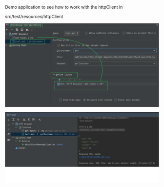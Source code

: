 Demo application to see how to work with the httpClient in 

src/test/resources/httpClient

![alt text](https://github.com/MarcelPoots/http-client-demo/blob/main/config.png?raw=true)

![alt text](https://github.com/MarcelPoots/http-client-demo/blob/main/result.png?raw=true)